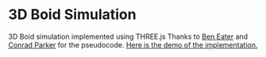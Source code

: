 # 3D Boid Simulation
3D Boid simulation implemented using THREE.js
Thanks to [Ben Eater](https://eater.net/boids) and [Conrad Parker](http://www.kfish.org/boids/pseudocode.html) for the pseudocode.
[Here is the demo of the implementation.](https://baconremovalunit.github.io)
